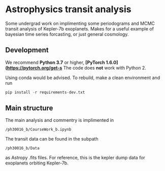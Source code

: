 # Astrophysics transit analysis 

Some undergrad work on implimenting some periodograms and MCMC transit analysis of Kepler-7b exoplanets. Makes for a useful example of bayesian time series forcasting, or just general cosmology. 

## Development 

We recommend **Python 3.7** or higher, **[PyTorch 1.6.0](https://pytorch.org/get-s** The code does **not** work with Python 2.

Using conda would be advised. To rebuild, make a clean environment and run 
````python
pip install -r requirements-dev.txt
````

## Main structure
The main analysis and commentry is implimented in 
````
/ph30016_b/CourseWork_b.ipynb
````

The transit data can be found in the subpath 
````
/ph30016_b/Data
````

as Astropy .fits files. For reference, this is the kepler dump data for exoplanets orbiting Kepler-7b.

